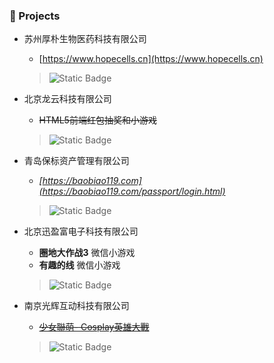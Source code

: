 ### 📘 Projects

- 苏州厚朴生物医药科技有限公司
	+ [https://www.hopecells.cn](https://www.hopecells.cn)
	> ![Static Badge](https://img.shields.io/badge/React_JS-Next-green)

- 北京龙云科技有限公司
	+ ~~HTML5前端红包抽奖和小游戏~~
	> ![Static Badge](https://img.shields.io/badge/Vue_JS-3.0-green)

- 青岛保标资产管理有限公司
	+ *[https://baobiao119.com](https://baobiao119.com/passport/login.html)*
	> ![Static Badge](https://img.shields.io/badge/Vue_JS-2.0-green)

- 北京迅盈富电子科技有限公司
	+ **圈地大作战3** 微信小游戏
	+ **有趣的线** 微信小游戏
	> ![Static Badge](https://img.shields.io/badge/Cocos_JS-2.0-green)

- 南京光辉互动科技有限公司
	+ ~~[少女聯萌- Cosplay英雄大戰](https://www.facebook.com/supergirls.zh/)~~
	> ![Static Badge](https://img.shields.io/badge/Cocos_Lua-2.0-green)